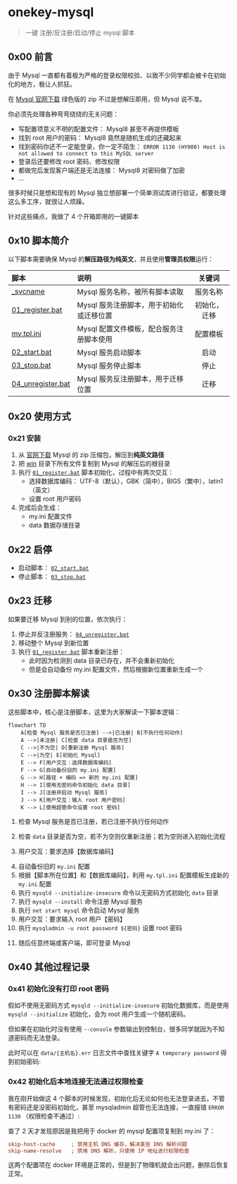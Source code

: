 # onekey-mysql

> 一键 注册/反注册/启动/停止 mysql 脚本


## 0x00 前言

由于 Mysql 一直都有着极为严格的登录权限校验、以致不少同学都会被卡在初始化的地方，极让人抓狂。

在 [Mysql 官网下载](https://dev.mysql.com/downloads/mysql/) 绿色版的 zip 不过是想解压即用，但 Mysql 说不准。

你必须先处理各种弯弯绕绕的无关问题：

- 写配置项意义不明的配置文件： Mysql8 甚至不再提供模板
- 找到 root 用户的密码： Mysql8 竟然是随机生成的还藏起来
- 找到密码你还不一定能登录，你一定不陌生： `ERROR 1130 (HY000) Host is not allowed to connect to this MySQL server`
- 登录后还要修改 root 密码、修改权限
- 都做完后发现客户端还是无法连接： Mysql8 对密码做了加密
- ...

很多时候只是想和现有的 Mysql 独立想部署一个简单测试库进行验证，都要处理这么多工序，就很让人烦躁。

针对这些痛点，我做了 4 个开箱即用的一键脚本


## 0x10 脚本简介

以下脚本需要确保 Mysql 的**解压路径为纯英文**，并且使用**管理员权限**运行：

| 脚本 | 说明 | 关键词 |
|:---|:---|:---:|
| [_svcname](./win/_svcname) | Mysql 服务名称，被所有脚本读取 | 服务名称 |
| [01_register.bat](./win/01_register.bat) | Mysql 服务注册脚本，用于初始化或迁移位置 | 初始化，迁移 |
| [my.tpl.ini](./win/my.tpl.ini) | Mysql 配置文件模板，配合服务注册脚本使用 | 配置模板 |
| [02_start.bat](./win/02_start.bat) | Mysql 服务启动脚本 | 启动 |
| [03_stop.bat](./win/03_stop.bat) | Mysql 服务停止脚本 | 停止 |
| [04_unregister.bat](./win/04_unregister.bat) | Mysql 服务反注册脚本，用于迁移位置 | 迁移 |



## 0x20 使用方式

### 0x21 安装

1. 从 [官网下载](https://dev.mysql.com/downloads/mysql/) Mysql 的 zip 压缩包，解压到**纯英文路径** 
2. 把 [win](./win/) 目录下所有文件复制到 Mysql 的解压后的根目录
3. 执行 [`01_register.bat`](./win/01_register.bat) 脚本初始化，过程中有两次交互：
    - 选择数据库编码： UTF-8（默认），GBK（简中），BIG5（繁中），latin1（英文）
    - 设置 root 用户密码
4. 完成后会生成：
    - my.ini 配置文件
    - data 数据存储目录

## 0x22 启停

- 启动脚本： [`02_start.bat`](./win/02_start.bat)
- 停止脚本： [`03_stop.bat`](./win/03_stop.bat)


## 0x23 迁移

如果要迁移 Mysql 到别的位置，依次执行：

1. 停止并反注册服务： [`04_unregister.bat`](./win/04_unregister.bat)
2. 移动整个 Mysql 到新位置
3. 执行 [`01_register.bat`](./win/01_register.bat) 脚本重新注册：
    - 此时因为检测到 data 目录已存在，并不会重新初始化
    - 但是会自动备份 my.ini 配置文件，然后根据新位置重新生成一个



## 0x30 注册脚本解读

这些脚本中，核心是注册脚本，这里为大家解读一下脚本逻辑：

```mermaid
flowchart TD
    A[检查 Mysql 服务是否已注册] -->|已注册| B[不执行任何动作]
    A -->|未注册| C[检查 data 目录是否为空]
    C -->|不为空| D[重新注册 Mysql 服务]
    C -->|为空| E[初始化 Mysql]
    E --> F[用户交互：选择数据库编码]
    F --> G[自动备份旧的 my.ini 配置]
    G --> H[路径 + 编码 => 新的 my.ini 配置]
    H --> I[使用无密码命令初始化 data 目录]
    I --> J[注册并启动 Mysql 服务]
    J --> K[用户交互：输入 root 用户密码]
    K --> L[使用超管命令设置 root 密码]
```

1. 检查 Mysql 服务是否已注册，若已注册不执行任何动作

[](./imgs/01.jpg)

2. 检查 `data` 目录是否为空，若不为空则仅重新注册；若为空则进入初始化流程

[](./imgs/02.jpg)


3. 用户交互：要求选择【数据库编码】

[](./imgs/03.jpg)


4. 自动备份旧的 `my.ini` 配置
5. 根据【脚本所在位置】和【数据库编码】，利用 `my.tpl.ini` 配置模板生成新的 `my.ini` 配置
6. 执行 `mysqld --initialize-insecure` 命令以无密码方式初始化 `data` 目录
7. 执行 `mysqld --install` 命令注册 Mysql 服务
8. 执行 `net start mysql` 命令启动 Mysql 服务
9. 用户交互：要求输入 root 用户【密码】
10. 执行 `mysqladmin -u root password ${密码}` 设置 root 密码

[](./imgs/04.jpg)

11. 随后任意终端或客户端，即可登录 Mysql

[](./imgs/05.jpg)




## 0x40 其他过程记录

### 0x41 初始化没有打印 root 密码

假如不使用无密码方式 `mysqld --initialize-insecure` 初始化数据库，而是使用 `mysqld --initialize` 初始化，会为 root 用户生成一个随机密码。

但如果在初始化时没有使用 `--console` 参数输出到控制台，很多同学就因为不知道密码而无法登录。

此时可以在 `data/{主机名}.err` 日志文件中查找关键字 `A temporary password` 得到初始密码:

[](./imgs/06.jpg)


### 0x42 初始化后本地连接无法通过权限检查

我在刚开始做这 4 个脚本的时候发现，初始化后无论如何也无法登录进去，不管有密码还是没密码初始化，甚至 mysqladmin 超管也无法连接，一直报错 `ERROR 1130` （权限检查不通过）:

[](./imgs/07.jpg)

查了 2 天才发现原因是我把用于 docker 的 mysql 配置项复制到 my.ini 了：

```ini
skip-host-cache     ; 禁用主机 DNS 缓存，解决某些 DNS 解析问题
skip-name-resolve   ; 禁用 DNS 解析，只使用 IP 地址进行权限检查
```

这两个配置项在 docker 环境是正常的，但是到了物理机就会出问题，删除后恢复正常。
